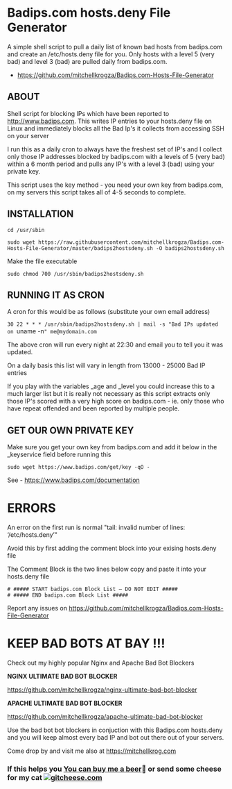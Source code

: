 # Badips.com hosts.deny File Generator

A simple shell script to pull a daily list of known bad hosts from badips.com and create an /etc/hosts.deny file for you. 
Only hosts with a level 5 (very bad) and level 3 (bad) are pulled daily from badips.com.

- https://github.com/mitchellkrogza/Badips.com-Hosts-File-Generator

## ABOUT

Shell script for blocking IPs which have been reported to http://www.badips.com. This writes IP entries to your hosts.deny file on Linux and immediately blocks all the Bad Ip's it collects from accessing SSH on your server

I run this as a daily cron to always have the freshest set of IP's and I collect only those IP addresses blocked by badips.com with a levels of 5 (very bad) within a 6 month period and pulls any IP's with a level 3 (bad) using your private key.

This script uses the key method - you need your own key from badips.com, on my servers this script takes all of 4-5 seconds to complete.

## INSTALLATION

`cd /usr/sbin`

`sudo wget https://raw.githubusercontent.com/mitchellkrogza/Badips.com-Hosts-File-Generator/master/badips2hostsdeny.sh -O badips2hostsdeny.sh`

Make the file executable

`sudo chmod 700 /usr/sbin/badips2hostsdeny.sh`

## RUNNING IT AS CRON

A cron for this would be as follows (substitute your own email address)

`30 22 * * * /usr/sbin/badips2hostsdeny.sh | mail -s "Bad IPs updated on `uname -n`" me@mydomain.com`

The above cron will run every night at 22:30 and email you to tell you it was updated.

On a daily basis this list will vary in length from 13000 - 25000 Bad IP entries

If you play with the variables _age and _level you could increase this to a much larger list but it is really not necessary as this script extracts only those IP's scored with a very high score on badips.com - ie. only those who have repeat offended and been reported by multiple people.

## GET OUR OWN PRIVATE KEY

Make sure you get your own key from badips.com and add it below in the _keyservice field before running this

`sudo wget https://www.badips.com/get/key -qO -`

See - https://www.badips.com/documentation

# ERRORS

An error on the first run is normal "tail: invalid number of lines: ‘/etc/hosts.deny’"

Avoid this by first adding the comment block into your exising hosts.deny file

The Comment Block is the two lines below copy and paste it into your hosts.deny file

```
# ##### START badips.com Block List — DO NOT EDIT #####
# ##### END badips.com Block List #####
```

Report any issues on https://github.com/mitchellkrogza/Badips.com-Hosts-File-Generator

# KEEP BAD BOTS AT BAY !!!

Check out my highly popular Nginx and Apache Bad Bot Blockers

**NGINX ULTIMATE BAD BOT BLOCKER**

https://github.com/mitchellkrogza/nginx-ultimate-bad-bot-blocker

**APACHE ULTIMATE BAD BOT BLOCKER**

https://github.com/mitchellkrogza/apache-ultimate-bad-bot-blocker

Use the bad bot bot blockers in conjuction with this Badips.com hosts.deny and you will keep almost every bad IP and bot out there out of your servers.

Come drop by and visit me also at https://mitchellkrog.com

### If this helps you [You can buy me a beer](https://www.paypal.com/cgi-bin/webscr?cmd=_s-xclick&hosted_button_id=BKF9XT6WHATLG):beer: or send some cheese for my cat [![gitcheese.com](https://api.gitcheese.com/v1/projects/92bf5669-7d2c-447d-baa4-216ac9e720a6/badges)](https://www.gitcheese.com/app/#/projects/92bf5669-7d2c-447d-baa4-216ac9e720a6/pledges/create)
